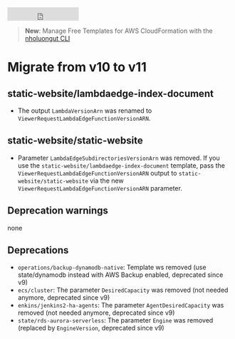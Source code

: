 <iframe src="https://ghbtns.com/github-btn.html?user=nholuongut&repo=aws-cf-templates&type=star&count=true&size=large" frameborder="0" scrolling="0" width="160px" height="30px"></iframe>

> **New**: Manage Free Templates for AWS CloudFormation with the [nholuongut CLI](./cli/)

# Migrate from v10 to v11

## static-website/lambdaedge-index-document

* The output `LambdaVersionArn` was renamed to `ViewerRequestLambdaEdgeFunctionVersionARN`.

## static-website/static-website

* Parameter `LambdaEdgeSubdirectoriesVersionArn` was removed. If you use the `static-website/lambdaedge-index-document` template, pass the `ViewerRequestLambdaEdgeFunctionVersionARN` output to `static-website/static-website` via the new `ViewerRequestLambdaEdgeFunctionVersionARN` parameter.

## Deprecation warnings

none

## Deprecations

* `operations/backup-dynamodb-native`: Template ws removed (use state/dynamodb instead with AWS Backup enabled, deprecated since v9)
* `ecs/cluster`: The parameter `DesiredCapacity` was removed (not needed anymore, deprecated since v9)
* `enkins/jenkins2-ha-agents`: The parameter `AgentDesiredCapacity` was removed (not needed anymore, deprecated since v9)
* `state/rds-aurora-serverless`: The parameter `Engine` was removed (replaced by `EngineVersion`, deprecated since v9)
